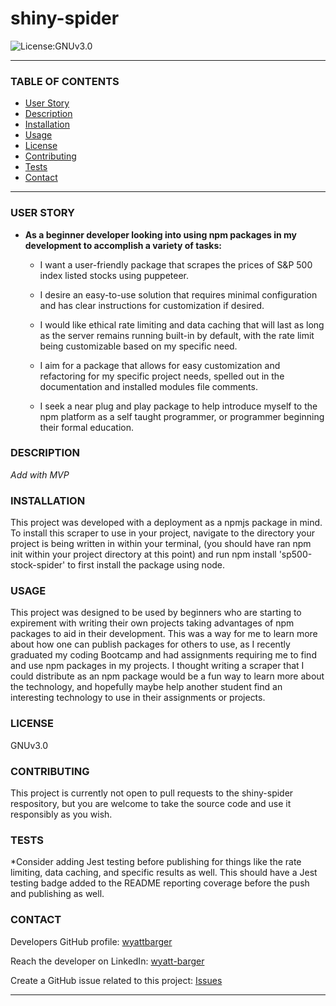 # shiny-spider

![License:GNUv3.0](https://img.shields.io/badge/License-GNUv3.0-green.svg)


----------------------------

### TABLE OF CONTENTS
- [User Story](#user-story)
- [Description](#description)
- [Installation](#installation)
- [Usage](#usage)
- [License](#license)
- [Contributing](#contributing)
- [Tests](#tests)
- [Contact](#contact)
----------------------------

### USER STORY

- **As a beginner developer looking into using npm packages in my development to accomplish a variety of tasks:**
  
  - I want a user-friendly package that scrapes the prices of S&P 500 index listed stocks using puppeteer.
  
  - I desire an easy-to-use solution that requires minimal configuration and has clear instructions for customization if desired.
  
  - I would like ethical rate limiting and data caching that will last as long as the server remains running built-in by default, with the rate limit being customizable based on my specific need.
  
  - I aim for a package that allows for easy customization and refactoring for my specific project needs, spelled out in the documentation and installed modules file comments.
  
  - I seek a near plug and play package to help introduce myself to the npm platform as a self taught programmer, or programmer beginning their formal education.

### DESCRIPTION
*Add with MVP*

### INSTALLATION


This project was developed with a deployment as a npmjs package in mind. To install this scraper to use in your project, navigate to the directory your project is being written in within your terminal, (you should have ran npm init within your project directory at this point) and run npm install 'sp500-stock-spider' to first install the package using node.

### USAGE


This project was designed to be used by beginners who are starting to expirement with writing their own projects taking advantages of npm packages to aid in their development. This was a way for me to learn more about how one can publish packages for others to use, as I recently graduated my coding Bootcamp and had assignments requiring me to find and use npm packages in my projects. I thought writing a scraper that I could distribute as an npm package would be a fun way to learn more about the technology, and hopefully maybe help another student find an interesting technology to use in their assignments or projects.

### LICENSE


GNUv3.0

### CONTRIBUTING


This project is currently not open to pull requests to the shiny-spider respository, but you are welcome to take the source code and use it responsibly as you wish.

### TESTS


*Consider adding Jest testing before publishing for things like the rate limiting, data caching, and specific results as well. This should have a Jest testing badge added to the README reporting coverage before the push and publishing as well.

### CONTACT

Developers GitHub profile:
[wyattbarger](https://github.com/wyattbarger)

Reach the developer on LinkedIn: [wyatt-barger](https://www.linkedin.com/in/wyatt-barger/)

Create a GitHub issue related to this project: [Issues](https://github.com/wyattbarger/shiny-spider/issues)



----------------------------
